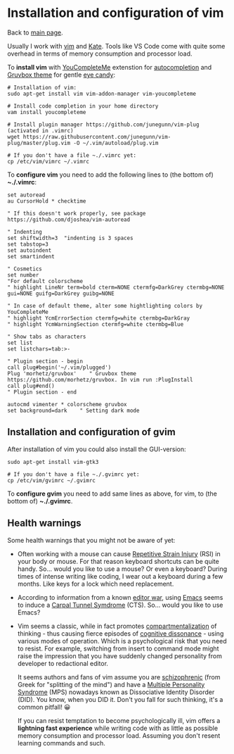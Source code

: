 # Installation and configuration of vim

Back to [main page](../README.md).

Usually I work with [vim](https://en.wikipedia.org/wiki/Vim_(text_editor)) and [Kate](https://en.wikipedia.org/wiki/Kate_%28text_editor%29). Tools like VS Code come with quite some overhead in terms of memory consumption and processor load.

To **install vim** with [YouCompleteMe](https://awesomeopensource.com/project/ycm-core/YouCompleteMe?categoryPage=3) extenstion for [autocompletion](https://en.wikipedia.org/wiki/Autocomplete) and [Gruvbox theme](https://github.com/morhetz/gruvbox) for gentle [eye candy](https://en.wikipedia.org/wiki/Eye_Candy_(Visual_appeal)):




```
# Installation of vim:
sudo apt-get install vim vim-addon-manager vim-youcompleteme

# Install code completion in your home directory
vam install youcompleteme

# Install plugin manager https://github.com/junegunn/vim-plug (activated in .vimrc)
wget https://raw.githubusercontent.com/junegunn/vim-plug/master/plug.vim -O ~/.vim/autoload/plug.vim

# If you don't have a file ~./.vimrc yet:
cp /etc/vim/vimrc ~/.vimrc

```

To **configure vim** you need to add the following lines to (the bottom of) **~./.vimrc**:

```
set autoread
au CursorHold * checktime

" If this doesn't work properly, see package https://github.com/djoshea/vim-autoread

" Indenting
set shiftwidth=3  "indenting is 3 spaces
set tabstop=3
set autoindent
set smartindent

" Cosmetics
set number
"For default colorscheme
" highlight LineNr term=bold cterm=NONE ctermfg=DarkGrey ctermbg=NONE gui=NONE guifg=DarkGrey guibg=NONE

" In case of default theme, alter some hightlighting colors by YouCompleteMe
" highlight YcmErrorSection ctermfg=white ctermbg=DarkGray
" highlight YcmWarningSection ctermfg=white ctermbg=Blue

" Show tabs as characters
set list
set listchars=tab:>-

" Plugin section - begin
call plug#begin('~/.vim/plugged')
Plug 'morhetz/gruvbox'    " Gruvbox theme https://github.com/morhetz/gruvbox. In vim run :PlugInstall
call plug#end()
" Plugin section - end

autocmd vimenter * colorscheme gruvbox
set background=dark    " Setting dark mode

```

## Installation and configuration of gvim

After installation of vim you could also install the GUI-version:

```
sudo apt-get install vim-gtk3

# If you don't have a file ~./.gvimrc yet:
cp /etc/vim/gvimrc ~/.gvimrc

```

To **configure gvim** you need to add same lines as above, for vim, to (the bottom of) **~./.gvimrc**.


## Health warnings

Some health warnings that you might not be aware of yet:

+ Often working with a mouse can cause [Repetitive Strain Injury](https://en.wikipedia.org/wiki/Repetitive_strain_injury) (RSI) in your body or mouse. For that reason keyboard shortcuts can be quite handy. So... would you like to use a mouse? Or even a keyboard? During times of intense writing like coding, I wear out a keyboard during a few months. Like keys for a lock which need replacement.
+ According to information from a known [editor war](https://en..wikipedia.org/wiki/Editor_war), using [Emacs](https://en.wikipedia.org/wiki/Emacs) seems to induce a [Carpal Tunnel Symdrome](https://en.wikipedia.org/wiki/Carpal_tunnel_syndrome) (CTS). So... would you like to use Emacs?
+ Vim seems a classic, while in fact promotes [compartmentalization](https://en.wikipedia.org/wiki/Compartmentalization_(psychology)) of thinking - thus causing fierce episodes of [cognitive dissonance](https://en.wikipedia.org/wiki/Cognitive_dissonance) - using various modes of operation. Which is a psychological risk that you need to resist. For example, switching from insert to command mode might raise the impression that you have suddenly changed personality from developer to redactional editor.

  It seems authors and fans of vim assume you are [schizophrenic](https://en.wikipedia.org/wiki/Schizophrenia) (from Greek for "splitting of the mind") and have a [Multiple Personality Syndrome](https://en.wikipedia.org/wiki/Dissociative_identity_disorder) (MPS) nowadays known as Dissociative Identity Disorder (DID). You know, when you DID it. Don't you fall for such thinking, it's a common pitfall! 😀

  If you can resist temptation to become psychologically ill, vim offers a **lightning fast experience** while writing code with as little as possible memory consumption and processor load. Assuming you don't resent learning commands and such.

[comment]: <> (No comments here)
